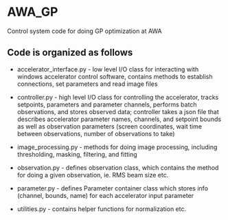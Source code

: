 # AWA_GP
Control system code for doing GP optimization at AWA

Code is organized as follows
----------------------------

- accelerator_interface.py - low level I/O class for interacting with windows accelerator control software, contains methods to establish connections, set parameters and read image files

- controller.py - high level I/O class for controlling the accelerator, tracks setpoints, parameters and parameter channels, performs batch observations, and stores observed data; controller takes a json file that describes accelerator parameter names, channels, and setpoint bounds as well as observation parameters (screen coordinates, wait time between observations, number of observations to take)

- image_processing.py - methods for doing image processing, including thresholding, masking, filtering, and fitting

- observation.py - defines observation class, which contains the method for doing a given observation, ie. RMS beam size etc.

- parameter.py - defines Parameter container class which stores info (channel, bounds, name) for each accelerator input parameter

- utilities.py - contains helper functions for normalization etc.
